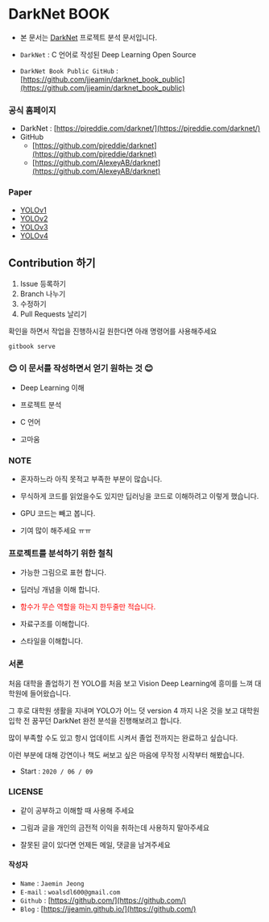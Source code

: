 # DarkNet BOOK

- 본 문서는 [DarkNet](https://github.com/pjreddie/darknet) 프로젝트 분석 문서입니다.

- `DarkNet` : C 언어로 작성된 Deep Learning Open Source

- `DarkNet Book Public GitHub` : [https://github.com/jjeamin/darknet_book_public](https://github.com/jjeamin/darknet_book_public)

### 공식 홈페이지

- DarkNet : [https://pjreddie.com/darknet/](https://pjreddie.com/darknet/)
- GitHub
  + [https://github.com/pjreddie/darknet](https://github.com/pjreddie/darknet)
  + [https://github.com/AlexeyAB/darknet](https://github.com/AlexeyAB/darknet)

### Paper

- [YOLOv1](https://arxiv.org/abs/1506.02640)
- [YOLOv2](https://arxiv.org/abs/1612.08242)
- [YOLOv3](https://arxiv.org/abs/1804.02767)
- [YOLOv4](https://arxiv.org/abs/2004.10934)

## Contribution 하기

1. Issue 등록하기
3. Branch 나누기
4. 수정하기
5. Pull Requests 날리기

확인을 하면서 작업을 진행하시길 원한다면 아래 명령어를 사용해주세요

```
gitbook serve
```

### :blush: 이 문서를 작성하면서 얻기 원하는 것 :blush:

- Deep Learning 이해

- 프로젝트 분석

- C 언어

- 고마움

### NOTE

- 혼자하느라 아직 못적고 부족한 부분이 많습니다.

- 무식하게 코드를 읽었을수도 있지만 딥러닝을 코드로 이해하려고 이렇게 했습니다.

- GPU 코드는 빼고 봅니다.

- 기여 많이 해주세요 ㅠㅠ

### 프로젝트를 분석하기 위한 철칙

- 가능한 그림으로 표현 합니다.

- 딥러닝 개념을 이해 합니다.

- <span style="color:red"> 함수가 무슨 역할을 하는지 한두줄만 적습니다. </span>

- 자료구조를 이해합니다.

- 스타일을 이해합니다.

### 서론

처음 대학을 졸업하기 전 YOLO를 처음 보고 Vision Deep Learning에 흥미를 느껴 대학원에 들어왔습니다.

그 후로 대학원 생활을 지내며 YOLO가 어느 덧 version 4 까지 나온 것을 보고 대학원 입학 전 꿈꾸던 DarkNet 완전 분석을 진행해보려고 합니다.

많이 부족할 수도 있고 항시 업데이트 시켜서 졸업 전까지는 완료하고 싶습니다.

이런 부분에 대해 강연이나 책도 써보고 싶은 마음에 무작정 시작부터 해봤습니다.

- Start : `2020 / 06 / 09`

### LICENSE

- 같이 공부하고 이해할 때 사용해 주세요

- 그림과 글을 개인의 금전적 이익을 취하는데 사용하지 말아주세요

- 잘못된 글이 있다면 언제든 메일, 댓글을 남겨주세요

#### 작성자

- `Name` : `Jaemin Jeong`
- `E-mail` : `woalsdl600@gmail.com`
- `Github` : [https://github.com/](https://github.com/)
- `Blog` : [https://jjeamin.github.io/](https://github.com/)
